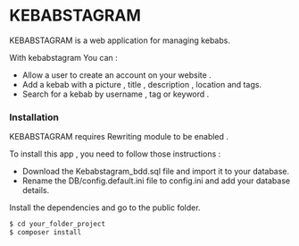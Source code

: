 # KEBABSTAGRAM



KEBABSTAGRAM is a web application for managing kebabs.

With kebabstagram You can :
  - Allow a user to create an account on your website .
  - Add a kebab with a picture , title , description , location and tags.
  - Search for a kebab by username , tag or keyword .
  
### Installation

KEBABSTAGRAM requires Rewriting module to be enabled .

To install this app , you need to follow those instructions :

* Download the Kebabstagram_bdd.sql file and import it to your database.
* Rename the DB/config.default.ini file to config.ini and add your database details.


Install the dependencies and go to the public folder.

```sh
$ cd your_folder_project
$ composer install
```



